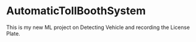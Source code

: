 # AutomaticTollBoothSystem
This is my new ML project on Detecting Vehicle and recording the License Plate.
